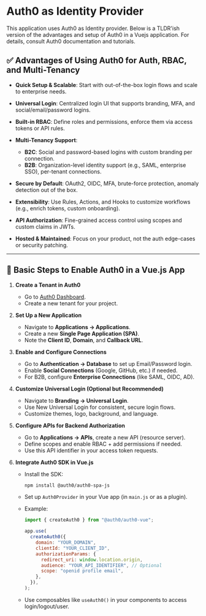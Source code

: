 # Auth0 as Identity Provider

This application uses Auth0 as Identity provider. Below is a TLDR'ish version of the advantages and setup of Auth0 in a Vuejs application. For details, consult Auth0 documentation and tutorials.

## ✅ **Advantages of Using Auth0 for Auth, RBAC, and Multi-Tenancy**

- **Quick Setup & Scalable**: Start with out-of-the-box login flows and scale to enterprise needs.
- **Universal Login**: Centralized login UI that supports branding, MFA, and social/email/password logins.
- **Built-in RBAC**: Define roles and permissions, enforce them via access tokens or API rules.
- **Multi-Tenancy Support**:

  - **B2C**: Social and password-based logins with custom branding per connection.
  - **B2B**: Organization-level identity support (e.g., SAML, enterprise SSO), per-tenant connections.

- **Secure by Default**: OAuth2, OIDC, MFA, brute-force protection, anomaly detection out of the box.
- **Extensibility**: Use Rules, Actions, and Hooks to customize workflows (e.g., enrich tokens, custom onboarding).
- **API Authorization**: Fine-grained access control using scopes and custom claims in JWTs.
- **Hosted & Maintained**: Focus on your product, not the auth edge-cases or security patching.

---

## 🚀 **Basic Steps to Enable Auth0 in a Vue.js App**

1. **Create a Tenant in Auth0**

   - Go to [Auth0 Dashboard](https://manage.auth0.com/).
   - Create a new tenant for your project.

2. **Set Up a New Application**

   - Navigate to **Applications → Applications**.
   - Create a new **Single Page Application (SPA)**.
   - Note the **Client ID**, **Domain**, and **Callback URL**.

3. **Enable and Configure Connections**

   - Go to **Authentication → Database** to set up Email/Password login.
   - Enable **Social Connections** (Google, GitHub, etc.) if needed.
   - For B2B, configure **Enterprise Connections** (like SAML, OIDC, AD).

4. **Customize Universal Login (Optional but Recommended)**

   - Navigate to **Branding → Universal Login**.
   - Use New Universal Login for consistent, secure login flows.
   - Customize themes, logo, background, and language.

5. **Configure APIs for Backend Authorization**

   - Go to **Applications → APIs**, create a new API (resource server).
   - Define scopes and enable RBAC + add permissions if needed.
   - Use this API identifier in your access token requests.

6. **Integrate Auth0 SDK in Vue.js**

   - Install the SDK:

     ```bash
     npm install @auth0/auth0-spa-js
     ```

   - Set up `Auth0Provider` in your Vue app (in `main.js` or as a plugin).
   - Example:

     ```js
     import { createAuth0 } from "@auth0/auth0-vue";

     app.use(
       createAuth0({
         domain: "YOUR_DOMAIN",
         clientId: "YOUR_CLIENT_ID",
         authorizationParams: {
           redirect_uri: window.location.origin,
           audience: "YOUR_API_IDENTIFIER", // Optional
           scope: "openid profile email",
         },
       }),
     );
     ```

   - Use composables like `useAuth0()` in your components to access login/logout/user.
